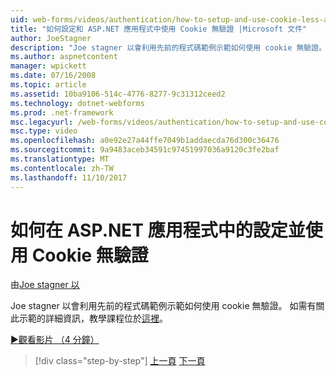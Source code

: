 ```yaml
---
uid: web-forms/videos/authentication/how-to-setup-and-use-cookie-less-authentication-in-an-aspnet-application
title: "如何設定和 ASP.NET 應用程式中使用 Cookie 無驗證 |Microsoft 文件"
author: JoeStagner
description: "Joe stagner 以會利用先前的程式碼範例示範如何使用 cookie 無驗證。 如需有關此示範的詳細資訊，教學課程位於..."
ms.author: aspnetcontent
manager: wpickett
ms.date: 07/16/2008
ms.topic: article
ms.assetid: 10ba9106-514c-4776-8277-9c31312ceed2
ms.technology: dotnet-webforms
ms.prod: .net-framework
msc.legacyurl: /web-forms/videos/authentication/how-to-setup-and-use-cookie-less-authentication-in-an-aspnet-application
msc.type: video
ms.openlocfilehash: a0e92e27a44ffe7049b1addaecda76d300c36476
ms.sourcegitcommit: 9a9483aceb34591c97451997036a9120c3fe2baf
ms.translationtype: MT
ms.contentlocale: zh-TW
ms.lasthandoff: 11/10/2017
---
```

<a name="how-to-setup-and-use-cookie-less-authentication-in-an-aspnet-application"></a>如何在 ASP.NET 應用程式中的設定並使用 Cookie 無驗證
====================
由[Joe stagner 以](https://github.com/JoeStagner)

Joe stagner 以會利用先前的程式碼範例示範如何使用 cookie 無驗證。 如需有關此示範的詳細資訊，教學課程位於[這裡](../../overview/older-versions-security/introduction/forms-authentication-configuration-and-advanced-topics-vb.md)。

[&#9654;觀看影片 （4 分鐘）](https://channel9.msdn.com/Blogs/ASP-NET-Site-Videos/how-to-setup-and-use-cookie-less-authentication-in-an-aspnet-application)

>[!div class="step-by-step"]
[上一頁](how-to-change-the-forms-authentication-properties.md)
[下一頁](asp-forms-login-relocation.md)

